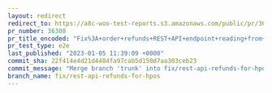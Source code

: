```yaml
---
layout: redirect
redirect_to: https://a8c-woo-test-reports.s3.amazonaws.com/public/pr/36308/e2e/index.html
pr_number: 36308
pr_title_encoded: "Fix%3A+order+refunds+REST+API+endpoint+reading+from+posts+table+even+with+HPOS+active"
pr_test_type: e2e
last_published: "2023-01-05 11:39:09 +0000"
commit_sha: 22f414e4d21d4484fa97cab5d150d7aa303ceb23
commit_message: "Merge branch 'trunk' into fix/rest-api-refunds-for-hpos"
branch_name: fix/rest-api-refunds-for-hpos
---
```

